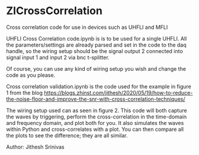 # ZICrossCorrelation
Cross correlation code for use in devices such as UHFLI and MFLI

UHFLI Cross Correlation code.ipynb is is to be used for a single UHFLI. All the parameters/settings are already parsed and set in the code to the daq handle, so the wiring setup should be the signal output 2 connected into signal input 1 and input 2 via bnc t-splitter. 

Of course, you can use any kind of wiring setup you wish and change the code as you please. 


Cross correlation validation.ipynb is the code used for the example in figure 1 from the blog https://blogs.zhinst.com/jithesh/2020/05/19/how-to-reduce-the-noise-floor-and-improve-the-snr-with-cross-correlation-techniques/

The wiring setup used can as seen in figure 2. This code will both capture the waves by triggering, perform the cross-correlation in the time-domain and frequency domain, and plot both for you. It also simulates the waves within Python and cross-correlates with a plot. You can then compare all the plots to see the difference; they are all similar.

Author: Jithesh Srinivas
